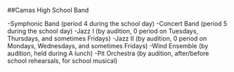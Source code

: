 ##Camas High School Band

-Symphonic Band (period 4 during the school day)
-Concert Band (period 5 during the school day)
-Jazz I (by audition, 0 period on Tuesdays, Thursdays, and sometimes Fridays)
-Jazz II (by audition, 0 period on Mondays, Wednesdays, and sometimes Fridays)
-Wind Ensemble (by audition, held during A lunch)
-Pit Orchestra (by audition, after/before school rehearsals, for school musical)
